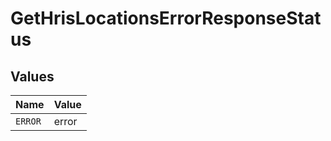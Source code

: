# GetHrisLocationsErrorResponseStatus


## Values

| Name    | Value   |
| ------- | ------- |
| `ERROR` | error   |